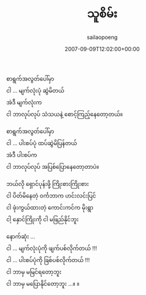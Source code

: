﻿---
_last_editor_used_jetpack: block-editor
_publicize_job_id: "59411253574"
_wp_old_date: "2021-06-10"
author: sailaopoeng
categories:
  - poems
date: "2007-09-09T12:02:00+00:00"
parent_post_id: null
post_id: "322"
timeline_notification: "1623283155"
title: သူစိမ်း
url: /2007/09/09/သူစိမ်း/

---
စာရွက်အလွတ်ပေါ်မှာ  
ငါ … မျက်လုံးပုံ ဆွဲမိတယ်  
အဲဒီ မျက်လုံးက  
ငါ ဘာလုပ်လုပ် သံသယနဲ့ စောင့်ကြည့်နေတော့တယ်။

စာရွက်အလွတ်ပေါ်မှာ  
ငါ … ပါးစပ်ပုံ ထပ်ဆွဲမိပြန်တယ်  
အဲဒီ ပါးစပ်က  
ငါ ဘာလုပ်လုပ် အပြစ်ပြောနေတော့တာပဲ။

ဘယ်လို ရှောင်ပုန်းဖို့ ကြိုးစားကြိုးစား  
ငါ ပိတ်မိနေတဲ့ ဝင်္ကဘာက ဟင်းလင်းပြင်  
ငါ ဖုံးကွယ်ထားတဲ့ ကောင်းကင်က မိုးရွာ  
ငါ့ နှောင်ကြိုးကို ငါ မဖြည်နိုင်ဘူး

နောက်ဆုံး …  
ငါ … မျက်လုံးပုံကို ဖျက်ပစ်လိုက်တယ် !!!  
ငါ … ပါးစပ်ပုံကို ခြစ်ပစ်လိုက်တယ် !!!  
ငါ ဘာမှ မမြင်ရတော့ဘူး  
ငါ ဘာမှ မပြောနိုင်တော့ဘူး …။ ။
